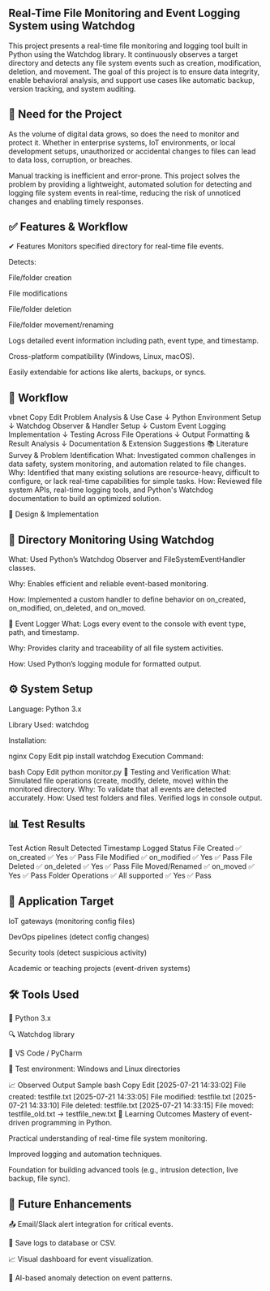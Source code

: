 ## Real-Time File Monitoring and Event Logging System using Watchdog
This project presents a real-time file monitoring and logging tool built in Python using the Watchdog library. It continuously observes a target directory and detects any file system events such as creation, modification, deletion, and movement. The goal of this project is to ensure data integrity, enable behavioral analysis, and support use cases like automatic backup, version tracking, and system auditing.

## 🧩 Need for the Project
As the volume of digital data grows, so does the need to monitor and protect it. Whether in enterprise systems, IoT environments, or local development setups, unauthorized or accidental changes to files can lead to data loss, corruption, or breaches.

Manual tracking is inefficient and error-prone. This project solves the problem by providing a lightweight, automated solution for detecting and logging file system events in real-time, reducing the risk of unnoticed changes and enabling timely responses.

## ✅ Features & Workflow
✔ Features
Monitors specified directory for real-time file events.

Detects:

File/folder creation

File modifications

File/folder deletion

File/folder movement/renaming

Logs detailed event information including path, event type, and timestamp.

Cross-platform compatibility (Windows, Linux, macOS).

Easily extendable for actions like alerts, backups, or syncs.

## 🔁 Workflow
vbnet
Copy
Edit
Problem Analysis & Use Case ↓
Python Environment Setup ↓
Watchdog Observer & Handler Setup ↓
Custom Event Logging Implementation ↓
Testing Across File Operations ↓
Output Formatting & Result Analysis ↓
Documentation & Extension Suggestions
📚 Literature Survey & Problem Identification
What: Investigated common challenges in data safety, system monitoring, and automation related to file changes.
Why: Identified that many existing solutions are resource-heavy, difficult to configure, or lack real-time capabilities for simple tasks.
How: Reviewed file system APIs, real-time logging tools, and Python's Watchdog documentation to build an optimized solution.

🧠 Design & Implementation
## 📁 Directory Monitoring Using Watchdog
What: Used Python’s Watchdog Observer and FileSystemEventHandler classes.

Why: Enables efficient and reliable event-based monitoring.

How: Implemented a custom handler to define behavior on on_created, on_modified, on_deleted, and on_moved.

🧾 Event Logger
What: Logs every event to the console with event type, path, and timestamp.

Why: Provides clarity and traceability of all file system activities.

How: Used Python’s logging module for formatted output.

## ⚙️ System Setup
Language: Python 3.x

Library Used: watchdog

Installation:

nginx
Copy
Edit
pip install watchdog
Execution Command:

bash
Copy
Edit
python monitor.py
🧪 Testing and Verification
What: Simulated file operations (create, modify, delete, move) within the monitored directory.
Why: To validate that all events are detected accurately.
How: Used test folders and files. Verified logs in console output.

## 📊 Test Results
Test Action	Result Detected	Timestamp Logged	Status
File Created	✅ on_created	✅ Yes	✅ Pass
File Modified	✅ on_modified	✅ Yes	✅ Pass
File Deleted	✅ on_deleted	✅ Yes	✅ Pass
File Moved/Renamed	✅ on_moved	✅ Yes	✅ Pass
Folder Operations	✅ All supported	✅ Yes	✅ Pass

## 📌 Application Target
IoT gateways (monitoring config files)

DevOps pipelines (detect config changes)

Security tools (detect suspicious activity)

Academic or teaching projects (event-driven systems)

## 🛠 Tools Used
🐍 Python 3.x

🔍 Watchdog library

📄 VS Code / PyCharm

📁 Test environment: Windows and Linux directories

📈 Observed Output Sample
bash
Copy
Edit
[2025-07-21 14:33:02] File created: testfile.txt
[2025-07-21 14:33:05] File modified: testfile.txt
[2025-07-21 14:33:10] File deleted: testfile.txt
[2025-07-21 14:33:15] File moved: testfile_old.txt → testfile_new.txt
📑 Learning Outcomes
Mastery of event-driven programming in Python.

Practical understanding of real-time file system monitoring.

Improved logging and automation techniques.

Foundation for building advanced tools (e.g., intrusion detection, live backup, file sync).

## 🔄 Future Enhancements
📤 Email/Slack alert integration for critical events.

💾 Save logs to database or CSV.

📈 Visual dashboard for event visualization.

🧠 AI-based anomaly detection on event patterns.
